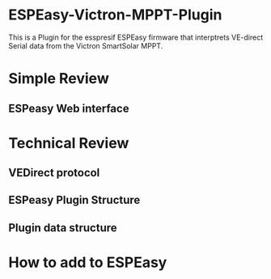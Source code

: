 # ESPEasy-Victron-MPPT-Plugin
This is a Plugin for the esspresif ESPEasy firmware that interptrets VE-direct Serial data from the Victron SmartSolar MPPT.


# Simple Review

## ESPeasy Web interface


# Technical Review

## VEDirect protocol

## ESPeasy Plugin Structure

## Plugin data structure


# How to add to ESPEasy 
